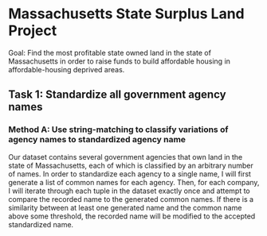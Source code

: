 # Massachusetts State Surplus Land Project

Goal: Find the most profitable state owned land in the state of Massachusetts in order to raise funds to build affordable housing in affordable-housing deprived areas. 

## Task 1: Standardize all government agency names

### Method A: Use string-matching to classify variations of agency names to standardized agency name

Our dataset contains several government agencies that own land in the state of Massachusetts, each of which is classified by an arbitrary number of names. In order to standardize each agency to a single name, I will first generate a list of common names for each agency. Then, for each company, I will iterate through each tuple in the dataset exactly once and attempt to compare the recorded name to the generated common names. If there is a similarity between at least one generated name and the common name above some threshold, the recorded name will be modified to the accepted standardized name. 
